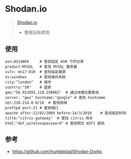 # Shodan.io

> [Shodan.io](https://www.shodan.io/)
>
> * 使用没有弄完

## 使用

```shell
asn:AS14064  	# 查找指定 ASN 下的记录
product:MYSQL 	# 查找 MYSQL 服务器
vuln: ms17-010  # 查找指定漏洞
os:windows  	# 查找操作系统
city:"london"	# 城市
country:"IN"	# 国家
geo:"56.913055,118.250862"	# 通过地理位置查询
server: "gws" hostname:"google"	# 查找 hostname
net:210.214.0.0/16	# 查找网络
proftpd port:21 # 查找端口
apache after:22/02/2009 before:14/3/2010	# 查找指定时间
title:"citrix gateway"	# 查找 citrix 网关
html:"def_wirelesspassword"	# 查找明文 WIFI 密码
```

## 参考

* https://github.com/humblelad/Shodan-Dorks
